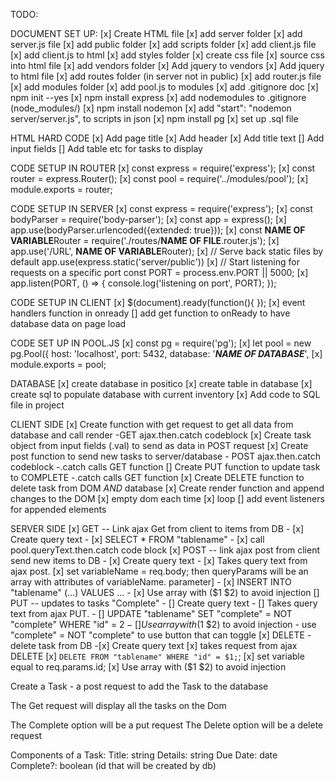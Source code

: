 TODO: 

DOCUMENT SET UP: 
    [x] Create HTML file 
    [x] add server folder
    [x] add server.js file
    [x] add public folder
    [x] add scripts folder
    [x] add client.js file
    [x] add client.js to html
    [x] add styles folder
    [x] create css file 
    [x] source css into html file
    [x] add vendors folder
    [x] Add jquery to vendors
    [x] Add jquery to html file
    [x] add routes folder (in server not in public)
    [x] add router.js file
    [x] add modules folder
    [x] add pool.js to modules
    [x] add .gitignore doc 
    [x] npm init --yes
    [x] npm install express 
    [x] add nodemodules to .gitignore (node_modules/)
    [x] npm install nodemon
    [x] add "start": "nodemon server/server.js", to scripts in json
    [x] npm install pg
    [x] set up .sql file

HTML HARD CODE
    [x] Add page title 
    [x] Add header 
    [x] Add title text
    [] Add input fields 
    [] Add table etc for tasks to display 


CODE SETUP IN ROUTER
    [x] const express = require('express');
    [x] const router = express.Router();
    [x] const pool = require('../modules/pool');
    [x] module.exports = router;

CODE SETUP IN SERVER
    [x] const express = require('express');
    [x] const bodyParser = require('body-parser');
    [x] const app = express();
    [x] app.use(bodyParser.urlencoded({extended: true}));
    [x] const **NAME OF VARIABLE**Router = require('./routes/**NAME OF FILE**.router.js');
    [x] app.use('/URL', **NAME OF VARIABLE**Router);
    [x] // Serve back static files by default
        app.use(express.static('server/public'))
    [x] // Start listening for requests on a specific port
        const PORT = process.env.PORT || 5000;
    [x] app.listen(PORT, () => {
            console.log('listening on port', PORT);
        });

CODE SETUP IN CLIENT
    [x] $(document).ready(function(){ });
    [x] event handlers function in onready
    [] add get function to onReady to have database data on page load


CODE SET UP IN POOL.JS
    [x] const pg = require('pg');
    [x] let pool = new pg.Pool({
        host: 'localhost',
        port: 5432,
        database: '***NAME OF DATABASE***', 
    [x] module.exports = pool;

DATABASE
    [x] create database in positico
    [x] create table in database
    [x] create sql to populate database with current inventory
    [x] Add code to SQL file in project

CLIENT SIDE
    [x] Create function with get request to get all data from database and call render 
        -GET ajax.then.catch codeblock
    [x] Create task object from input fields (.val) to send as data in POST request
    [x] Create post function to send new tasks to server/database
        - POST ajax.then.catch codeblock
        -.catch calls GET function 
    [] Create PUT function to update task to COMPLETE
        -.catch calls GET function 
    [x] Create DELETE function to delete task from DOM *AND* database 
    [x] Create render function and append changes to the DOM 
        [x] empty dom each time 
        [x] loop
    [] add event listeners for appended elements 

SERVER SIDE 
    [x] GET -- Link ajax Get from client to items from DB
            - [x] Create query text
                - [x] SELECT * FROM "tablename"
            - [x] call pool.queryText.then.catch code block
    [x] POST -- link ajax post from client send new items to DB
            - [x] Create query text
                - [x] Takes query text from ajax post.
                    [x] set variableName = req.body; then queryParams will be an array with attributes of variableName. parameter]
                    - [x] INSERT INTO "tablename" (...) VALUES ...
                    - [x] Use array with ($1 $2) to avoid injection
    [] PUT -- updates to tasks "Complete" 
            - [] Create query text
                - [] Takes query text from ajax PUT.
                    - [] UPDATE "tablename" SET "complete" = NOT "complete" WHERE "id" = $2
                    - [] Use array with ($1 $2) to avoid injection
                    - use "complete" = NOT "complete" to use button that can toggle
    [x] DELETE - delete task from DB 
            -[x] Create query text
                [x] takes request from ajax DELETE
                    [x] `DELETE FROM "tablename"
                        WHERE "id" = $1;`;
                    [x] set variable equal to  req.params.id;
                    [x] Use array with ($1 $2) to avoid injection


Create a Task - a post request to add the Task to the database

The Get request will display all the tasks on the Dom  

The Complete option will be a put request
The Delete option will be a delete request


Components of a Task: 
    Title: string
    Details: string
    Due Date: date
    Complete?: boolean
    (id that will be created by db)


